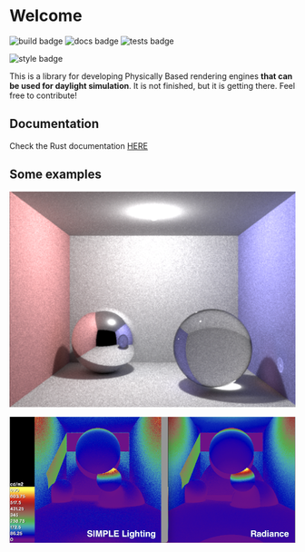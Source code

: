 # Welcome

![build badge](https://github.com/SIMPLE-BuildingSimulation/rendering/actions/workflows/build.yaml/badge.svg)
![docs badge](https://github.com/SIMPLE-BuildingSimulation/rendering/actions/workflows/docs.yaml/badge.svg)
![tests badge](https://github.com/SIMPLE-BuildingSimulation/rendering/actions/workflows/tests.yaml/badge.svg)

![style badge](https://github.com/SIMPLE-BuildingSimulation/rendering/actions/workflows/style.yaml/badge.svg)


This is a library for developing Physically Based rendering engines **that can be used for daylight simulation**. It is not finished, but it is getting there. Feel free to contribute!

## Documentation

Check the Rust documentation [HERE](https://simple-buildingsimulation.github.io/rendering/)
## Some examples

![Cornell](./readme_img/cornell.png "Cornell Box")

![Vs Rad](./readme_img/vsRad.png "Vs Radiance")

